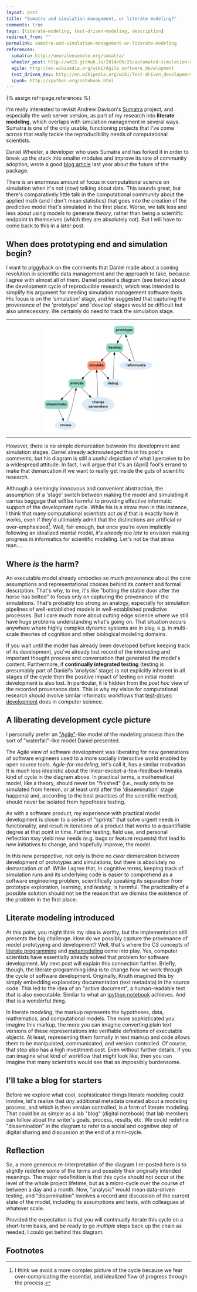 ```yaml
---
layout: post
title: "Sumatra and simulation management, or literate modeling?"
comments: true
tags: [literate-modeling, test-driven-modeling, description]
redirect_from: ""
permalink: sumatra-and-simulation-management-or-literate-modeling
references:
  sumatra: http://neuralensemble.org/sumatra/
  wheeler_post: http://wd15.github.io/2014/06/25/automated-simulation-management/
  agile: http://en.wikipedia.org/wiki/Agile_software_development
  test_driven_dev: http://en.wikipedia.org/wiki/Test-driven_development
  ipynb: http://ipython.org/notebook.html
---
```


{% assign ref=page.references %}

I'm really interested to revisit Andrew Davison's
[Sumatra]({{ref['sumatra']}}) project, and especially the web server
version, as part of my research into **literate modeling**, which
overlaps with simulation management in several ways. Sumatra is one of
the only usable, functioning projects that I've come across that really tackle
the reproducibility needs of computational scientists.

Daniel Wheeler, a developer who uses Sumatra and has forked it in
order to break up the stack into smaller modules and improve its rate
of community adoption, wrote a good
[blog article]({{ref['wheeler_post']}}) last year about the future of
the package.

There is an enormous amount of focus in computational science on
simulation when it's not (now) talking about data. This sounds great,
but there's comparatively little talk in the computational community
about the applied math (and I don't mean statistics) that goes into
the creation of the predictive model that's simulated in the first
place. Worse, we talk less and less about using models to generate
*theory*, rather than being a scientific endpoint in themselves (which
they are absolutely not). But I will have to come back to this in a
later post.

## When does prototyping end and simulation begin?

I want to piggyback on the comments that Daniel made about a coming
revolution in scientific data management and the approach to take,
because I agree with almost all of them. Daniel posted a diagram (see
below) about the development cycle of reproducible research, which was
intended to simplify his argument for needing simulation management
software tools. His focus is on the 'simulation' stage, and he
suggested that capturing the provenance of the 'prototype' and
'develop' stages would be difficult but also unnecessary. We certainly
do need to track the simulation stage.

<hr><center><img
src="https://raw.githubusercontent.com/wd15/diffusion-workshop-2014/94733caf39782e4f905b744e99bd9aac498344cb/images/workflow.png"
alt="development cycle" style="width: 300px;"/></center>
<hr>

However, there is no simple demarcation between the development and
simulation stages. Daniel already acknowledged this in his post's
comments, but his diagram is still a useful depiction of what I
perceive to be a widespread attitude.  In fact, I will argue that
it's an (April) fool's errand to make that demarcation if we want to
really get inside the guts of scientific research.

Although a seemingly innocuous and convenient abstraction, the
assumption of a 'stage' switch between making the model and
simulating it carries baggage that will be harmful to providing
effective informatic support of the development cycle. While his is a
straw man in this instance, I think that many
computational scientists act *as if* that is exactly how it works,
even if they'd ultimately admit that the distinctions are artificial or
over-emphasized[^1]. Well, fair enough, but once you're even
implicitly following an idealized mental model, *it's already too
late* to envision making progress in informatics for scientific
modeling. Let's not be that straw man....

## Where *is* the harm?

An executable model already embodies so much provenance about the core
assumptions and representational choices behind its content and formal
description. That's why, to me, it's like "bolting the stable door
after the horse has bolted" to focus only on capturing the provenance
of the simulations. That's probably too strong an analogy, especially
for simulation pipelines of well-established models in
well-established predictive processes. But I care much more about
cutting edge science where we still have huge problems understanding
what's going on. That situation occurs anywhere where highly complex
dynamic systems are in play, e.g. in multi-scale theories of cognition
and other biological modeling domains.

If you wait until the model has already been developed before keeping
track of its development, you've already lost record of the
interesting and important thought process and conversation that
generated the model's content. Furthermore, if **continually
integrated testing** (testing is presumably part of Daniel's
'analysis' stage) is not explicitly inherent in all stages of the cycle
then the positive impact of testing on initial model development is
also lost. In particular, it is hidden from the *post hoc* view of the recorded
provenance data. This is why my vision for computational research
should involve similar informatic workflows that
[test-driven development]({{ref['test_driven_dev']}}) does in computer
science.


##  A liberating development cycle picture

I personally prefer an ["Agile"]({{ref['agile']}})-like model of the
modeling process than the sort of "waterfall"-like model Daniel
presented. 

The Agile view of software development was liberating for new
generations of software engineers used to a more socially interactive
world enabled by open source tools. *Agile-for-modeling*, let's call
it, has a similar motivation. It is much less idealistic about the
linear-except-a-few-feedback-tweaks kind of cycle in the diagram
above. In practical terms, a mathematical model, like a theory, should
never be "finished" (i.e., ready only to be simulated from hereon, or at least
until after the 'dissemination' stage happens) and, according to the best
practices of the scientific method, should never be isolated from
hypothesis testing.

As with a software product, my experience with practical model development
is closer to a series of "sprints" that solve urgent needs in functionality,
and result in iterations of a product that works to a quantifiable
degree at that point in time. Further testing, field use, and personal
reflection may yield new needs (e.g. bugs or feature requests) that
lead to new initiatives to change, and hopefully improve, the model.

In this new perspective, not only is there no *clear* demarcation between
development of prototypes and simulations, but there is absolutely no
demarcation *at all*. While I agree that, in cognitive terms, keeping track
of simulation runs and its underlying code is easier to
comprehend as a software engineering problem, scientifically speaking
its separation from prototype exploration, learning, and *testing*, is
harmful. The practicality of a possible solution should not be the
reason that we dismiss the existence of the problem in the first place.


## Literate modeling introduced

At this point, you might think my idea is worthy, but the implementation still
presents the big challenge. How do we possibly capture the provenance
of model prototyping and development? Well, that's where the CS concepts of
[literate programming]({{ref['literate_programming']}}) and
[metamodeling]({{ref['metamodeling']}}) come into play. Yes, computer
scientists have essentially already solved that problem for software
development. My next post will explain this connection
further. Briefly, though, the literate programming idea is to change
how we work through the cycle of software development. Originally,
Knuth imagined this by simply embedding explanatory documentation
(text metadata) in the source code. This led to the idea of an "active
document", a human-readable text that is also executable. Similar to
what an [ipython notebook]({{ref['ipynb']}}) achieves. And that is a
wonderful thing.

In literate *modeling*, the markup represents the hypotheses, data,
mathematics, and computational models. The more sophisticated you
imagine this markup, the more you can imagine converting plain text
versions of these representations into verifiable definitions of
executable objects. At least, representing them formally in text
markup and code allows them to be manipulated, communicated, and
version controlled. Of course, that step also has a high investment
cost. Even without further details, if you can imagine what kind
of workflow that might look like, then you can imagine that many
scientistis would see that as impossibly burdensome.


## I'll take a blog for starters

Before we explore what cool, sophisticated things literate modeling
could involve, let's realize that *any* additional metadata created
about a modeling process, and which is then version controlled, is a
form of literate modeling. That could be as simple as a lab "blog"
(digital notebook) that lab members can follow about the writer's
goals, process, results, etc. We could redefine "dissemination" in the
diagram to refer to a social and cognitive step of digital sharing and
discussion at the end of a mini-cycle.

## Reflection

So, a more generous re-interpretation of the diagram I re-posted here is to
slightly redefine some of the terms and possibly their originally
intended meanings. The major redefinition is that this cycle
should not occur at the level of the whole project lifetime, but as a
micro-cycle over the course of between a day and a month. Now,
"analysis" would mean data-driven testing, and "dissemination"
involves a record and discussion of the current state of the model,
including its assumptions and tests, with colleagues at whatever
scale.

Provided the expectation is that you will continually iterate this
cycle on a short-term basis, and be ready to go *multiple* steps back
up the chain as needed, I could get behind this diagram.


## Footnotes

[^1]: I think we avoid a more complex picture of the cycle because we fear over-complicating the essential, and idealized flow of progress through the process.


